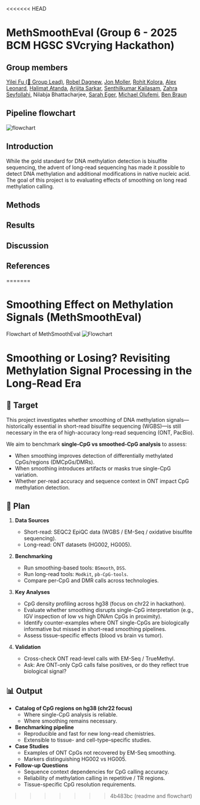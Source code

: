 <<<<<<< HEAD
# MethSmoothEval (Group 6 - 2025 BCM HGSC SVcrying Hackathon)
## Group members
[Yilei Fu (👑 Group Lead)](https://github.com/Fu-Yilei),
[Robel Dagnew](https://github.com/redndgreen8), 
[Jon Moller](https://github.com/molleraj),
[Rohit Kolora](https://github.com/evolgen),
[Alex Leonard](https://github.com/ASLeonard),
[Halimat Atanda](https://github.com/chisomgold), 
[Arijita Sarkar](https://github.com/arijita88),
[Senthilkumar Kailasam](https://github.com/dksenthil),
[Zahra Seyfollahi](https://github.com/ZSeyfollahi),
Nilabja Bhattacharjee,
[Sarah Eger](https://github.com/saraheger),
[Michael Olufemi](https://github.com/michael-olufemi),
[Ben Braun](https://github.com/bennibraun)
## Pipeline flowchart
![flowchart](https://github.com/user-attachments/assets/c10a1b3b-0263-4124-b7d9-cea9100bcd6f)
## Introduction
While the gold standard for DNA methylation detection is bisulfite sequencing, the advent of long-read sequencing has made it possible to detect DNA methylation and additional modifications in native nucleic acid. The goal of this project is to evaluating effects of smoothing on long read methylation calling.
## Methods
## Results
## Discussion
## References
=======
# Smoothing Effect on Methylation Signals (MethSmoothEval)



Flowchart of MethSmoothEval
![Flowchart](img/flowchart.svg)


# Smoothing or Losing? Revisiting Methylation Signal Processing in the Long-Read Era

## 🎯 Target
This project investigates whether smoothing of DNA methylation signals—historically essential in short-read bisulfite sequencing (WGBS)—is still necessary in the era of high-accuracy long-read sequencing (ONT, PacBio).  

We aim to benchmark **single-CpG vs smoothed-CpG analysis** to assess:  
- When smoothing improves detection of differentially methylated CpGs/regions (DMCpGs/DMRs).  
- When smoothing introduces artifacts or masks true single-CpG variation.  
- Whether per-read accuracy and sequence context in ONT impact CpG methylation detection.  

## 📝 Plan
1. **Data Sources**  
   - Short-read: SEQC2 EpiQC data (WGBS / EM-Seq / oxidative bisulfite sequencing).  
   - Long-read: ONT datasets (HG002, HG005).  

2. **Benchmarking**  
   - Run smoothing-based tools: `BSmooth`, `DSS`.  
   - Run long-read tools: `Modkit`, `pb-CpG-tools`.  
   - Compare per-CpG and DMR calls across technologies.  

3. **Key Analyses**  
   - CpG density profiling across hg38 (focus on chr22 in hackathon).  
   - Evaluate whether smoothing disrupts single-CpG interpretation (e.g., IGV inspection of low vs high DNAm CpGs in proximity).  
   - Identify counter-examples where ONT single-CpGs are biologically informative but missed in short-read smoothing pipelines.  
   - Assess tissue-specific effects (blood vs brain vs tumor).  

4. **Validation**  
   - Cross-check ONT read-level calls with EM-Seq / TrueMethyl.  
   - Ask: Are ONT-only CpG calls false positives, or do they reflect true biological signal?  

## 📊 Output
- **Catalog of CpG regions on hg38 (chr22 focus)**  
  - Where single-CpG analysis is reliable.  
  - Where smoothing remains necessary.  
- **Benchmarking pipeline**  
  - Reproducible and fast for new long-read chemistries.  
  - Extensible to tissue- and cell-type–specific studies.  
- **Case Studies**  
  - Examples of ONT CpGs not recovered by EM-Seq smoothing.  
  - Markers distinguishing HG002 vs HG005.  
- **Follow-up Questions**  
  - Sequence context dependencies for CpG calling accuracy.  
  - Reliability of methylation calling in repetitive / TR regions.  
  - Tissue-specific CpG resolution requirements.  
>>>>>>> 4b483bc (readme and flowchart)
